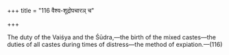 +++
title = "116 वैश्य-शूद्रोपचारञ् च"

+++

The duty of the Vaiśya and the Śūdra,—the birth of the mixed castes—the duties of all castes during times of distress—the method of expiation.—(116)